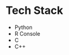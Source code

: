 <!DOCTYPE html>
<html>
<head>
    <link rel="stylesheet" href="https://cdnjs.cloudflare.com/ajax/libs/font-awesome/5.15.4/css/all.min.css">
    <style>
        .icon {
            font-size: 24px; /* Change the size as needed */
        }
    </style>
</head>
<body>
    <h1>Tech Stack</h1>
    <ul>
        <li><i class="fab fa-python icon"></i> Python</li>
        <li><i class="fas fa-terminal icon"></i> R Console</li>
        <li><i class="fas fa-code icon"></i> C</li>
        <li><i class="fas fa-code icon"></i> C++</li>
    </ul>
</body>
</html>
